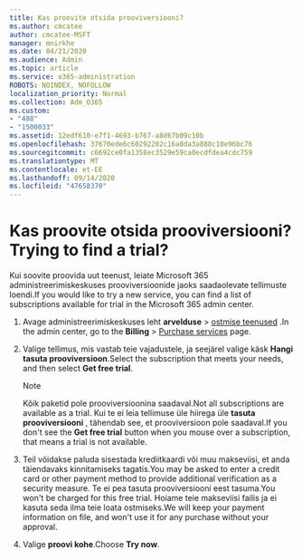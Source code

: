 ```yaml
---
title: Kas proovite otsida prooviversiooni?
ms.author: cmcatee
author: cmcatee-MSFT
manager: mnirkhe
ms.date: 04/21/2020
ms.audience: Admin
ms.topic: article
ms.service: o365-administration
ROBOTS: NOINDEX, NOFOLLOW
localization_priority: Normal
ms.collection: Adm_O365
ms.custom:
- "488"
- "1500033"
ms.assetid: 12edf610-e7f1-4693-b767-a8d67b09c10b
ms.openlocfilehash: 37670ede6c60292282c16a8da3a888c10e96bc76
ms.sourcegitcommit: c6692ce0fa1358ec3529e59ca0ecdfdea4cdc759
ms.translationtype: MT
ms.contentlocale: et-EE
ms.lasthandoff: 09/14/2020
ms.locfileid: "47658370"
---
```

# <a name="trying-to-find-a-trial"></a><span data-ttu-id="20222-102">Kas proovite otsida prooviversiooni?</span><span class="sxs-lookup"><span data-stu-id="20222-102">Trying to find a trial?</span></span>

<span data-ttu-id="20222-103">Kui soovite proovida uut teenust, leiate Microsoft 365 administreerimiskeskuses prooviversioonide jaoks saadaolevate tellimuste loendi.</span><span class="sxs-lookup"><span data-stu-id="20222-103">If you would like to try a new service, you can find a list of subscriptions available for trial in the Microsoft 365 admin center.</span></span>
  
1. <span data-ttu-id="20222-104">Avage administreerimiskeskuses leht **arvelduse** \> [ostmise teenused](https://go.microsoft.com/fwlink/p/?linkid=868433) .</span><span class="sxs-lookup"><span data-stu-id="20222-104">In the admin center, go to the **Billing** \> [Purchase services](https://go.microsoft.com/fwlink/p/?linkid=868433) page.</span></span>

2. <span data-ttu-id="20222-105">Valige tellimus, mis vastab teie vajadustele, ja seejärel valige käsk  **Hangi tasuta prooviversioon**.</span><span class="sxs-lookup"><span data-stu-id="20222-105">Select the subscription that meets your needs, and then select  **Get free trial**.</span></span>

    > [!NOTE]
    > <span data-ttu-id="20222-106">Kõik paketid pole prooviversioonina saadaval.</span><span class="sxs-lookup"><span data-stu-id="20222-106">Not all subscriptions are available as a trial.</span></span> <span data-ttu-id="20222-107">Kui te ei leia tellimuse üle hiirega üle **tasuta prooviversiooni** , tähendab see, et prooviversioon pole saadaval.</span><span class="sxs-lookup"><span data-stu-id="20222-107">If you don't see the **Get free trial** button when you mouse over a subscription, that means a trial is not available.</span></span>
  
3. <span data-ttu-id="20222-108">Teil võidakse paluda sisestada krediitkaardi või muu makseviisi, et anda täiendavaks kinnitamiseks tagatis.</span><span class="sxs-lookup"><span data-stu-id="20222-108">You may be asked to enter a credit card or other payment method to provide additional verification as a security measure.</span></span> <span data-ttu-id="20222-109">Te ei pea tasuta prooviversiooni eest tasuma.</span><span class="sxs-lookup"><span data-stu-id="20222-109">You won't be charged for this free trial.</span></span> <span data-ttu-id="20222-110">Hoiame teie makseviisi failis ja ei kasuta seda ilma teie loata ostmiseks.</span><span class="sxs-lookup"><span data-stu-id="20222-110">We will keep your payment information on file, and won't use it for any purchase without your approval.</span></span>

4. <span data-ttu-id="20222-111">Valige **proovi kohe**.</span><span class="sxs-lookup"><span data-stu-id="20222-111">Choose **Try now**.</span></span>
